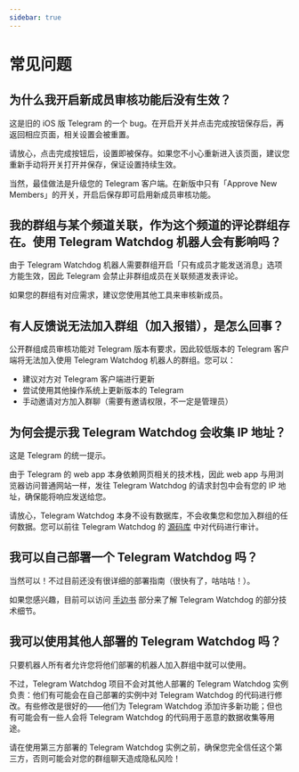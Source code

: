 ```yaml
---
sidebar: true
---
```


# 常见问题

## 为什么我开启新成员审核功能后没有生效？
这是旧的 iOS 版 Telegram 的一个 bug。在开启开关并点击完成按钮保存后，再返回相应页面，相关设置会被重置。

请放心，点击完成按钮后，设置即被保存。如果您不小心重新进入该页面，建议您重新手动将开关打开并保存，保证设置持续生效。

当然，最佳做法是升级您的 Telegram 客户端。在新版中只有「Approve New Members」的开关，开启后保存即可启用新成员审核功能。

## 我的群组与某个频道关联，作为这个频道的评论群组存在。使用 Telegram Watchdog 机器人会有影响吗？
由于 Telegram Watchdog 机器人需要群组开启「只有成员才能发送消息」选项方能生效，因此 Telegram 会禁止非群组成员在关联频道发表评论。

如果您的群组有对应需求，建议您使用其他工具来审核新成员。

## 有人反馈说无法加入群组（加入报错），是怎么回事？
公开群组成员审核功能对 Telegram 版本有要求，因此较低版本的 Telegram 客户端将无法加入使用 Telegram Watchdog 机器人的群组。您可以：

- 建议对方对 Telegram 客户端进行更新
- 尝试使用其他操作系统上更新版本的 Telegram
- 手动邀请对方加入群聊（需要有邀请权限，不一定是管理员）

## 为何会提示我 Telegram Watchdog 会收集 IP 地址？

这是 Telegram 的统一提示。

由于 Telegram 的 web app 本身依赖网页相关的技术栈，因此 web app 与用浏览器访问普通网站一样，发往 Telegram Watchdog 的请求封包中会有您的 IP 地址，确保能将响应发送给您。

请放心，Telegram Watchdog 本身不设有数据库，不会收集您和您加入群组的任何数据。您可以前往 Telegram Watchdog 的 [源码库][1] 中对代码进行审计。

## 我可以自己部署一个 Telegram Watchdog 吗？
当然可以！不过目前还没有很详细的部署指南（很快有了，咕咕咕！）。

如果您感兴趣，目前可以访问 [手边书][2] 部分来了解 Telegram Watchdog 的部分技术细节。

## 我可以使用其他人部署的 Telegram Watchdog 吗？
只要机器人所有者允许您将他们部署的机器人加入群组中就可以使用。

不过，Telegram Watchdog 项目不会对其他人部署的 Telegram Watchdog 实例负责：他们有可能会在自己部署的实例中对 Telegram Watchdog 的代码进行修改。有些修改是很好的——他们为 Telegram Watchdog 添加许多新功能；但也有可能会有一些人会将 Telegram Watchdog 的代码用于恶意的数据收集等用途。

请在使用第三方部署的 Telegram Watchdog 实例之前，确保您完全信任这个第三方，否则可能会对您的群组聊天造成隐私风险！

[1]:	https://github.com/Astrian/tg-watchdog
[2]:	/handbook/